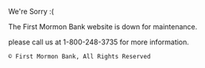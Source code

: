 We're Sorry :(

The First Mormon Bank website is down for maintenance.

please call us at 1-800-248-3735 for more information.


	© First Mormon Bank, All Rights Reserved
